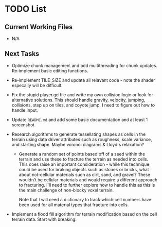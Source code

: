 # TODO List

## Current Working Files

- N/A

## Next Tasks

- Optimize chunk management and add multithreading for chunk updates. Re-implement basic editing functions.

- Re-implement TILE_SIZE and update all relavant code - note the shader especally will be difficult.

- Fix the stupid player.gd file and write my own collision logic or look for alternative solutions. This should handle gravity, velocity, jumping, collisions, step up on tiles, and coyote jump. I need to figure out how to handle input.

- Update `README.md` and add some basic documentation and at least 1 screenshot.

- Research algorithms to generate tessellating shapes as cells in the terrain using data driver attributes such as roughness, scale variance, and starting shape. Maybe voronoi diagrams & Lloyd's relaxation?

  - Generate a random set of points based off of a seed within the terrain and use these to fracture the terrain as needed into cells. This does raise an important consideration - while this technique could be used for braking objects such as stones or bricks, what about not-cellular materials such as dirt, sand, and gravel? These wouldn't be cellular materials and would require a different approach to fracturing. I'll need to further explore how to handle this as this is the main challenge of non-blocky voxel terrain.

    Note that I will need a dictionary to track which cell numbers have been used for all material types that fracture into cells.

- Implement a flood fill algorithm for terrain modification based on the cell terrain data. Start with breaking.
